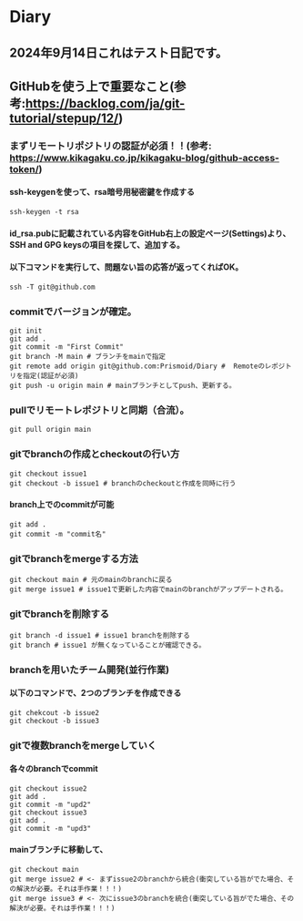 # Diary
## 2024年9月14日これはテスト日記です。

## GitHubを使う上で重要なこと(参考:https://backlog.com/ja/git-tutorial/stepup/12/)
### まずリモートリポジトリの認証が必須！！(参考: https://www.kikagaku.co.jp/kikagaku-blog/github-access-token/)
#### ssh-keygenを使って、rsa暗号用秘密鍵を作成する
```
ssh-keygen -t rsa
```
#### id_rsa.pubに記載されている内容をGitHub右上の設定ページ(Settings)より、SSH and GPG keysの項目を探して、追加する。
#### 以下コマンドを実行して、問題ない旨の応答が返ってくればOK。
```
ssh -T git@github.com
```


### commitでバージョンが確定。
```
git init
git add .
git commit -m "First Commit"
git branch -M main # ブランチをmainで指定
git remote add origin git@github.com:Prismoid/Diary #  Remoteのレポジトリを指定(認証が必須)
git push -u origin main # mainブランチとしてpush、更新する。
```

### pullでリモートレポジトリと同期（合流）。
```
git pull origin main
```

### gitでbranchの作成とcheckoutの行い方
```
git checkout issue1
git checkout -b issue1 # branchのcheckoutと作成を同時に行う
```
#### branch上でのcommitが可能
```
git add .
git commit -m "commit名"
```

### gitでbranchをmergeする方法
```
git checkout main # 元のmainのbranchに戻る
git merge issue1 # issue1で更新した内容でmainのbranchがアップデートされる。
```

### gitでbranchを削除する
```
git branch -d issue1 # issue1 branchを削除する
git branch # issue1 が無くなっていることが確認できる。
```
### branchを用いたチーム開発(並行作業)
#### 以下のコマンドで、2つのブランチを作成できる
```
git chekcout -b issue2
git checkout -b issue3
```

### gitで複数branchをmergeしていく
#### 各々のbranchでcommit
```
git checkout issue2
git add .
git commit -m "upd2"
git checkout issue3
git add .
git commit -m "upd3"
```
#### mainブランチに移動して、
```
git checkout main
git merge issue2 # <- まずissue2のbranchから統合(衝突している旨がでた場合、その解決が必要。それは手作業！！！)
git merge issue3 # <- 次にissue3のbranchを統合(衝突している旨がでた場合、その解決が必要。それは手作業！！！)
```

